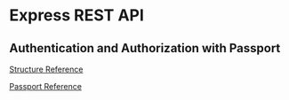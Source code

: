 # Express REST API
## Authentication and Authorization with Passport

[Structure Reference](https://www.coreycleary.me/project-structure-for-an-express-rest-api-when-there-is-no-standard-way)

[Passport Reference](https://www.djamware.com/post/58eba06380aca72673af8500/node-express-mongoose-and-passportjs-rest-api-authentication)